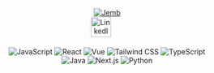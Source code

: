 <div align="center">
  <a href="https://github.com/jemb4">
    <img src="https://readme-typing-svg.demolab.com?font=Fira+Code&size=33&duration=3000&color=CA88DF&center=true&vCenter=true&width=333&lines=<%20Jemb%20/%20>" alt="Jemb" />
  </a> 
  <br>
  <a href="https://www.linkedin.com/in/jesusmartinber/" target="_blank"><img width="40px" alt="LinkedIn" src="https://i.imgur.com/w4AODCJ.png"/></a>
  &#8287;&#8287;&#8287;&#8287;&#8287;
  <br> <br>
  <img src="https://ziadoua.github.io/m3-Markdown-Badges/badges/Javascript/javascript3.svg" alt="JavaScript" />
  <img src="https://ziadoua.github.io/m3-Markdown-Badges/badges/React/react2.svg" alt="React" />
  <img src="https://ziadoua.github.io/m3-Markdown-Badges/badges/Vue/vue2.svg" alt="Vue" />
  <img src="https://ziadoua.github.io/m3-Markdown-Badges/badges/TailwindCSS/tailwindcss2.svg" alt="Tailwind CSS" />
  <img src="https://ziadoua.github.io/m3-Markdown-Badges/badges/TypeScript/typescript1.svg" alt="TypeScript" />
  <br>
  <img src="https://ziadoua.github.io/m3-Markdown-Badges/badges/Java/java1.svg" alt="Java" />
  <img src="https://ziadoua.github.io/m3-Markdown-Badges/badges/NextJS/nextjs1.svg" alt="Next.js" />
  <img src="https://ziadoua.github.io/m3-Markdown-Badges/badges/Python/python3.svg" alt="Python" />
  <br>

</div>
